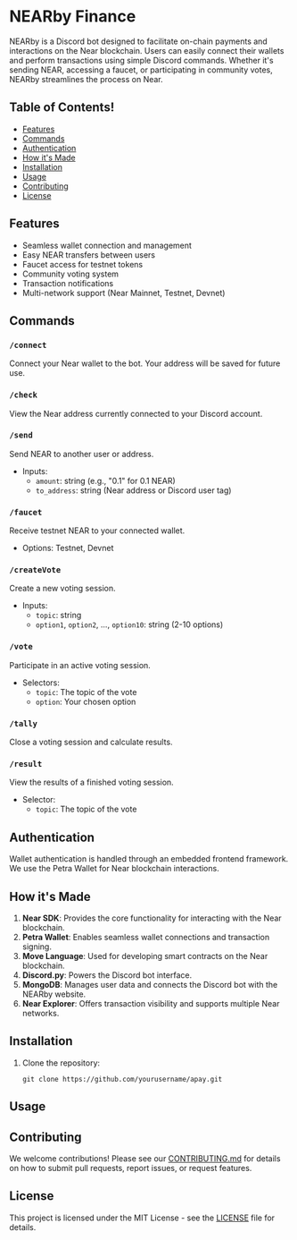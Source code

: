 # NEARby Finance

NEARby is a Discord bot designed to facilitate on-chain payments and interactions on the Near blockchain. Users can easily connect their wallets and perform transactions using simple Discord commands. Whether it's sending NEAR, accessing a faucet, or participating in community votes, NEARby streamlines the process on Near.


## Table of Contents!

- [Features](#features)
- [Commands](#commands)
- [Authentication](#authentication)
- [How it's Made](#how-its-made)
- [Installation](#installation)
- [Usage](#usage)
- [Contributing](#contributing)
- [License](#license)

## Features

- Seamless wallet connection and management
- Easy NEAR transfers between users
- Faucet access for testnet tokens
- Community voting system
- Transaction notifications
- Multi-network support (Near Mainnet, Testnet, Devnet)

## Commands

### `/connect`
Connect your Near wallet to the bot. Your address will be saved for future use.

### `/check`
View the Near address currently connected to your Discord account.

### `/send`
Send NEAR to another user or address.
- Inputs:
  - `amount`: string (e.g., "0.1" for 0.1 NEAR)
  - `to_address`: string (Near address or Discord user tag)

### `/faucet`
Receive testnet NEAR to your connected wallet.
- Options: Testnet, Devnet

### `/createVote`
Create a new voting session.
- Inputs:
  - `topic`: string
  - `option1`, `option2`, ..., `option10`: string (2-10 options)

### `/vote`
Participate in an active voting session.
- Selectors:
  - `topic`: The topic of the vote
  - `option`: Your chosen option

### `/tally`
Close a voting session and calculate results.

### `/result`
View the results of a finished voting session.
- Selector:
  - `topic`: The topic of the vote

## Authentication

Wallet authentication is handled through an embedded frontend framework. We use the Petra Wallet for Near blockchain interactions.

## How it's Made

1. **Near SDK**: Provides the core functionality for interacting with the Near blockchain.
2. **Petra Wallet**: Enables seamless wallet connections and transaction signing.
3. **Move Language**: Used for developing smart contracts on the Near blockchain.
4. **Discord.py**: Powers the Discord bot interface.
5. **MongoDB**: Manages user data and connects the Discord bot with the NEARby website.
6. **Near Explorer**: Offers transaction visibility and supports multiple Near networks.

## Installation

1. Clone the repository:
   ```
   git clone https://github.com/yourusername/apay.git
   ```

## Usage



## Contributing

We welcome contributions! Please see our [CONTRIBUTING.md](CONTRIBUTING.md) for details on how to submit pull requests, report issues, or request features.

## License

This project is licensed under the MIT License - see the [LICENSE](LICENSE) file for details.
